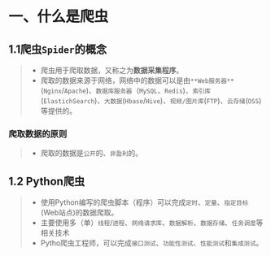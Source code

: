 # 一、什么是爬虫

## 1.1爬虫`Spider`的概念

> * 爬虫用于爬取数据，又称之为**数据采集程序**。
> * 爬取的数据来源于网络，网络中的数据可以是由`**Web服务器**`(`Nginx`/`Apache`)、`数据库服务器`（`MySQL`、`Redis`)、`索引库`(`ElastichSearch`)、`大数据`(`Hbase`/`Hive`)、`视频/图片库`(`FTP`)、`云存储`(`OSS`)等提供的。

### 爬取数据的原则

> * 爬取的数据是`公开`的、`非盈利`的。

## 1.2 Python爬虫

> * 使用Python编写的爬虫脚本（程序）可以完成`定时`、`定量`、`指定目标`(Web站点)的数据爬取。
> * 主要使用多（单）`线程`/`进程`、`网络请求库`、`数据解析`、`数据存储`、`任务调度`等相关技术
> * Pytho爬虫工程师，可以完成`接口测试`、`功能性测试`、`性能测试`和`集成测试`。